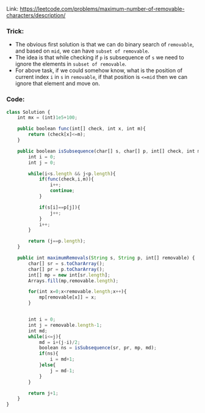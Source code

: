 Link: https://leetcode.com/problems/maximum-number-of-removable-characters/description/
### Trick:
- The obvious first solution is that we can do binary search of `removable`, and based on `mid`, we can have `subset of removable`.
- The idea is that while checking if `p` is subsequence of `s` we need to ignore the elements in `subset of removable`.
- For above task, if we could somehow know, what is the position of current index `i` in `s` in `removable`, if that position is `<=mid` then we can ignore that element and move on.   

### Code:
```js
class Solution {
    int mx = (int)1e5+100;

    public boolean func(int[] check, int x, int m){
        return (check[x]<=m);
    }

    public boolean isSubsequence(char[] s, char[] p, int[] check, int m){
        int i = 0;
        int j = 0;

        while(i<s.length && j<p.length){
            if(func(check,i,m)){
                i++;
                continue;
            }

            if(s[i]==p[j]){
                j++;
            }
            i++;
        }

        return (j==p.length);
    }

    public int maximumRemovals(String s, String p, int[] removable) {
        char[] sr = s.toCharArray();
        char[] pr = p.toCharArray();
        int[] mp = new int[sr.length];
        Arrays.fill(mp,removable.length);

        for(int x=0;x<removable.length;x++){
            mp[removable[x]] = x;
        }


        int i = 0;
        int j = removable.length-1;
        int md;
        while(i<=j){
            md = i+(j-i)/2;
            boolean ns = isSubsequence(sr, pr, mp, md);
            if(ns){
                i = md+1;
            }else{
                j = md-1;
            }
        }

        return j+1;
    }
}
```